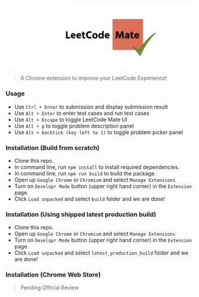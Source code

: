 ![Logo](logo.png)

> A Chrome extension to improve your LeetCode Experience! 

### Usage

* Use `Ctrl + Enter` to submission and display submission result
* Use `Alt + Enter` to enter test cases and run test cases
* Use `Alt + Escape` to toggle LeetCode Mate UI
* Use `Alt + p` to toggle problem description panel
* Use `Alt + backtick (key left to 1)` to toggle problem picker panel

 
### Installation (Build from scratch)
* Clone this repo.
* In command line, run `npm install` to install required dependencies.
* In command line, run `npm run build` to build the package.
* Open up `Google Chrome` or `Chromium` and select `Manage Extensions`
* Turn on `Developr Mode` button (upper right hand corner) in the `Extension` page.
* Click `Load unpacked` and select `build` folder and we are done!


### Installation (Using shipped latest production build)
* Clone this repo.
* Open up `Google Chrome` or `Chromium` and select `Manage Extensions`
* Turn on `Developr Mode` button (upper right hand corner) in the `Extension` page.
* Click `Load unpacked` and select `latest_production_build` folder and we are done!


### Installation (Chrome Web Store)
> Pending Official Review
